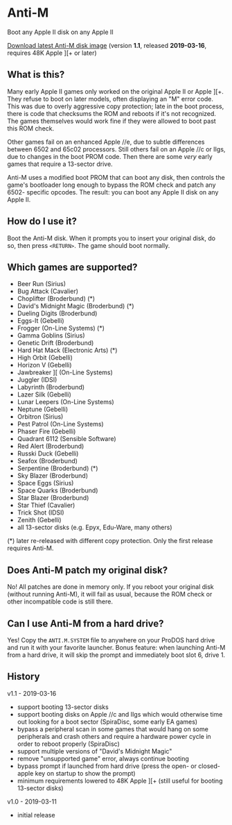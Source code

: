 # Anti-M

Boot any Apple II disk on any Apple II

[Download latest Anti-M disk image](https://github.com/a2-4am/anti-m/releases/download/v1.1/anti-m-v1.1-2019-03-16.po)
(version **1.1**, released **2019-03-16**, requires 48K Apple ][+ or later)

## What is this?

Many early Apple II games only worked on the original Apple II or Apple ][+.
They refuse to boot on later models, often displaying an "M" error code. This
was due to overly aggressive copy protection; late in the boot process, there
is code that checksums the ROM and reboots if it's not recognized. The games
themselves would work fine if they were allowed to boot past this ROM check.

Other games fail on an enhanced Apple //e, due to subtle differences between
6502 and 65c02 processors. Still others fail on an Apple //c or IIgs, due to
changes in the boot PROM code. Then there are some _very_ early games that
require a 13-sector drive.

Anti-M uses a modified boot PROM that can boot any disk, then controls the
game's bootloader long enough to bypass the ROM check and patch any 6502-
specific opcodes. The result: you can boot any Apple II disk on any Apple II.

## How do I use it?

Boot the Anti-M disk. When it prompts you to insert your original disk, do so,
then press `<RETURN>`. The game should boot normally.

## Which games are supported?

- Beer Run (Sirius)
- Bug Attack (Cavalier)
- Choplifter (Broderbund) (*)
- David's Midnight Magic (Broderbund) (*)
- Dueling Digits (Broderbund)
- Eggs-It (Gebelli)
- Frogger (On-Line Systems) (*)
- Gamma Goblins (Sirius)
- Genetic Drift (Broderbund)
- Hard Hat Mack (Electronic Arts) (*)
- High Orbit (Gebelli)
- Horizon V (Gebelli)
- Jawbreaker ][ (On-Line Systems)
- Juggler (IDSI)
- Labyrinth (Broderbund)
- Lazer Silk (Gebelli)
- Lunar Leepers (On-Line Systems)
- Neptune (Gebelli)
- Orbitron (Sirius)
- Pest Patrol (On-Line Systems)
- Phaser Fire (Gebelli)
- Quadrant 6112 (Sensible Software)
- Red Alert (Broderbund)
- Russki Duck (Gebelli)
- Seafox (Broderbund)
- Serpentine (Broderbund) (*)
- Sky Blazer (Broderbund)
- Space Eggs (Sirius)
- Space Quarks (Broderbund)
- Star Blazer (Broderbund)
- Star Thief (Cavalier)
- Trick Shot (IDSI)
- Zenith (Gebelli)
- all 13-sector disks (e.g. Epyx, Edu-Ware, many others)

(*) later re-released with different copy protection. Only the first release
requires Anti-M.

## Does Anti-M patch my original disk?

No! All patches are done in memory only. If you reboot your original disk
(without running Anti-M), it will fail as usual, because the ROM check or other
incompatible code is still there.

## Can I use Anti-M from a hard drive?

Yes! Copy the `ANTI.M.SYSTEM` file to anywhere on your ProDOS hard drive and
run it with your favorite launcher. Bonus feature: when launching Anti-M from
a hard drive, it will skip the prompt and immediately boot slot 6, drive 1.

## History

v1.1 - 2019-03-16

- support booting 13-sector disks
- support booting disks on Apple //c and IIgs which would otherwise time out
  looking for a boot sector (SpiraDisc, some early EA games)
- bypass a peripheral scan in some games that would hang on some peripherals
  and crash others and require a hardware power cycle in order to reboot
  properly (SpiraDisc)
- support multiple versions of "David's Midnight Magic"
- remove "unsupported game" error, always continue booting
- bypass prompt if launched from hard drive (press the open- or closed-apple
  key on startup to show the prompt)
- minimum requirements lowered to 48K Apple ][+ (still useful for booting
  13-sector disks)

v1.0 - 2019-03-11

- initial release
